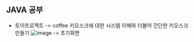## JAVA 공부
- 토이프로젝트
  -> coffee 키오스크에 대한 시스템 이해와 더불어 간단한 키오스크 만들기
  ![image](https://github.com/user-attachments/assets/81c3f51b-cef0-48d5-b8bd-1329023be629)
  -> 초기회면
  
